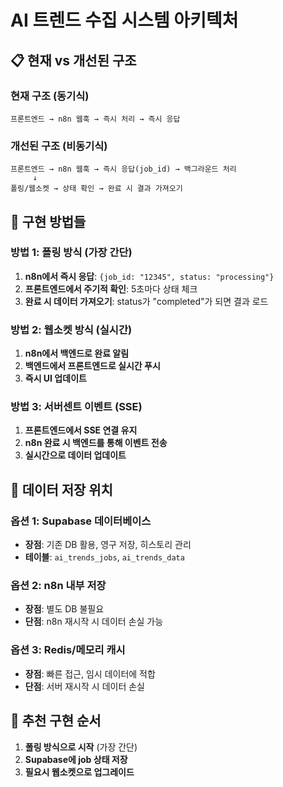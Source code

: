 # AI 트렌드 수집 시스템 아키텍처

## 📋 현재 vs 개선된 구조

### 현재 구조 (동기식)
```
프론트엔드 → n8n 웹훅 → 즉시 처리 → 즉시 응답
```

### 개선된 구조 (비동기식)
```
프론트엔드 → n8n 웹훅 → 즉시 응답(job_id) → 백그라운드 처리
     ↓
폴링/웹소켓 → 상태 확인 → 완료 시 결과 가져오기
```

## 🔧 구현 방법들

### 방법 1: 폴링 방식 (가장 간단)
1. **n8n에서 즉시 응답**: `{job_id: "12345", status: "processing"}`
2. **프론트엔드에서 주기적 확인**: 5초마다 상태 체크
3. **완료 시 데이터 가져오기**: status가 "completed"가 되면 결과 로드

### 방법 2: 웹소켓 방식 (실시간)
1. **n8n에서 백엔드로 완료 알림**
2. **백엔드에서 프론트엔드로 실시간 푸시**
3. **즉시 UI 업데이트**

### 방법 3: 서버센트 이벤트 (SSE)
1. **프론트엔드에서 SSE 연결 유지**
2. **n8n 완료 시 백엔드를 통해 이벤트 전송**
3. **실시간으로 데이터 업데이트**

## 💾 데이터 저장 위치

### 옵션 1: Supabase 데이터베이스
- **장점**: 기존 DB 활용, 영구 저장, 히스토리 관리
- **테이블**: `ai_trends_jobs`, `ai_trends_data`

### 옵션 2: n8n 내부 저장
- **장점**: 별도 DB 불필요
- **단점**: n8n 재시작 시 데이터 손실 가능

### 옵션 3: Redis/메모리 캐시
- **장점**: 빠른 접근, 임시 데이터에 적합
- **단점**: 서버 재시작 시 데이터 손실

## 🎯 추천 구현 순서

1. **폴링 방식으로 시작** (가장 간단)
2. **Supabase에 job 상태 저장**
3. **필요시 웹소켓으로 업그레이드**
